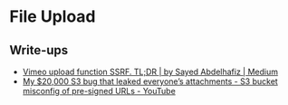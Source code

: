 # File Upload
## Write-ups
- [Vimeo upload function SSRF. TL;DR | by Sayed Abdelhafiz | Medium](https://dphoeniixx.medium.com/vimeo-upload-function-ssrf-7466d8630437)
- [My $20,000 S3 bug that leaked everyone’s attachments - S3 bucket misconfig of pre-signed URLs - YouTube](https://www.youtube.com/watch?v=MBQJJ3jfJ8k)